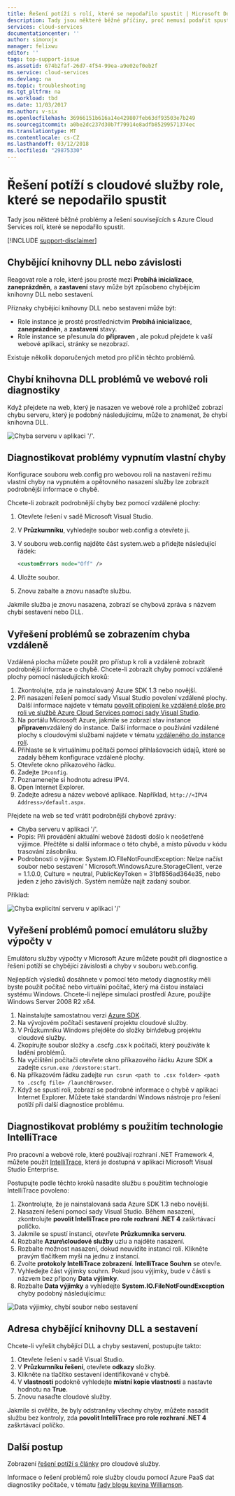 ```yaml
---
title: Řešení potíží s rolí, které se nepodařilo spustit | Microsoft Docs
description: Tady jsou některé běžné příčiny, proč nemusí podařit spustit roli cloudové služby. K dispozici jsou taky řešení těchto problémů.
services: cloud-services
documentationcenter: ''
author: simonxjx
manager: felixwu
editor: ''
tags: top-support-issue
ms.assetid: 674b2faf-26d7-4f54-99ea-a9e02ef0eb2f
ms.service: cloud-services
ms.devlang: na
ms.topic: troubleshooting
ms.tgt_pltfrm: na
ms.workload: tbd
ms.date: 11/03/2017
ms.author: v-six
ms.openlocfilehash: 36966151b616a14e429807feb63df93503e7b249
ms.sourcegitcommit: a0be2dc237d30b7f79914e8adfb85299571374ec
ms.translationtype: MT
ms.contentlocale: cs-CZ
ms.lasthandoff: 03/12/2018
ms.locfileid: "29875330"
---
```

# <a name="troubleshoot-cloud-service-roles-that-fail-to-start"></a>Řešení potíží s cloudové služby role, které se nepodařilo spustit
Tady jsou některé běžné problémy a řešení souvisejících s Azure Cloud Services rolí, které se nepodařilo spustit.

[!INCLUDE [support-disclaimer](../../includes/support-disclaimer.md)]

## <a name="missing-dlls-or-dependencies"></a>Chybějící knihovny DLL nebo závislosti
Reagovat role a role, které jsou prosté mezi **Probíhá inicializace**, **zaneprázdněn**, a **zastavení** stavy může být způsobeno chybějícím knihovny DLL nebo sestavení.

Příznaky chybějící knihovny DLL nebo sestavení může být:

* Role instance je prosté prostřednictvím **Probíhá inicializace**, **zaneprázdněn**, a **zastavení** stavy.
* Role instance se přesunula do **připraven** , ale pokud přejdete k vaší webové aplikaci, stránky se nezobrazí.

Existuje několik doporučených metod pro příčin těchto problémů.

## <a name="diagnose-missing-dll-issues-in-a-web-role"></a>Chybí knihovna DLL problémů ve webové roli diagnostiky
Když přejdete na web, který je nasazen ve webové role a prohlížeč zobrazí chybu serveru, který je podobný následujícímu, může to znamenat, že chybí knihovna DLL.

![Chyba serveru v aplikaci '/'.](./media/cloud-services-troubleshoot-roles-that-fail-start/ic503388.png)

## <a name="diagnose-issues-by-turning-off-custom-errors"></a>Diagnostikovat problémy vypnutím vlastní chyby
Konfigurace souboru web.config pro webovou roli na nastavení režimu vlastní chyby na vypnutém a opětovného nasazení služby lze zobrazit podrobnější informace o chybě.

Chcete-li zobrazit podrobnější chyby bez pomocí vzdálené plochy:

1. Otevřete řešení v sadě Microsoft Visual Studio.
2. V **Průzkumníku**, vyhledejte soubor web.config a otevřete ji.
3. V souboru web.config najděte část system.web a přidejte následující řádek:

    ```xml
    <customErrors mode="Off" />
    ```
4. Uložte soubor.
5. Znovu zabalte a znovu nasaďte službu.

Jakmile služba je znovu nasazena, zobrazí se chybová zpráva s názvem chybí sestavení nebo DLL.

## <a name="diagnose-issues-by-viewing-the-error-remotely"></a>Vyřešení problémů se zobrazením chyba vzdáleně
Vzdálená plocha můžete použít pro přístup k roli a vzdáleně zobrazit podrobnější informace o chybě. Chcete-li zobrazit chyby pomocí vzdálené plochy pomocí následujících kroků:

1. Zkontrolujte, zda je nainstalovaný Azure SDK 1.3 nebo novější.
2. Při nasazení řešení pomocí sady Visual Studio povolení vzdálené plochy. Další informace najdete v tématu [povolit připojení ke vzdálené ploše pro roli ve službě Azure Cloud Services pomocí sady Visual Studio](cloud-services-role-enable-remote-desktop-visual-studio.md).
3. Na portálu Microsoft Azure, jakmile se zobrazí stav instance **připraven**vzdálený do instance. Další informace o používání vzdálené plochy s cloudovými službami najdete v tématu [vzdáleného do instance rolí](cloud-services-role-enable-remote-desktop-new-portal.md#remote-into-role-instances).
5. Přihlaste se k virtuálnímu počítači pomocí přihlašovacích údajů, které se zadaly během konfigurace vzdálené plochy.
6. Otevřete okno příkazového řádku.
7. Zadejte `IPconfig`.
8. Poznamenejte si hodnotu adresu IPV4.
9. Open Internet Explorer.
10. Zadejte adresu a název webové aplikace. Například, `http://<IPV4 Address>/default.aspx`.

Přejdete na web se teď vrátit podrobnější chybové zprávy:

* Chyba serveru v aplikaci '/'.
* Popis: Při provádění aktuální webové žádosti došlo k neošetřené výjimce. Přečtěte si další informace o této chybě, a místo původu v kódu trasování zásobníku.
* Podrobnosti o výjimce: System.IO.FIleNotFoundException: Nelze načíst soubor nebo sestavení ' Microsoft.WindowsAzure.StorageClient, verze = 1.1.0.0, Culture = neutral, PublicKeyToken = 31bf856ad364e35, nebo jeden z jeho závislých. Systém nemůže najít zadaný soubor.

Příklad:

![Chyba explicitní serveru v aplikaci '/'](./media/cloud-services-troubleshoot-roles-that-fail-start/ic503389.png)

## <a name="diagnose-issues-by-using-the-compute-emulator"></a>Vyřešení problémů pomocí emulátoru služby výpočty v
Emulátoru služby výpočty v Microsoft Azure můžete použít při diagnostice a řešení potíží se chybějící závislosti a chyby v souboru web.config.

Nejlepších výsledků dosáhnete v pomocí této metody diagnostiky měli byste použít počítač nebo virtuální počítač, který má čistou instalaci systému Windows. Chcete-li nejlépe simulaci prostředí Azure, použijte Windows Server 2008 R2 x64.

1. Nainstalujte samostatnou verzi [Azure SDK](https://azure.microsoft.com/downloads/).
2. Na vývojovém počítači sestavení projektu cloudové služby.
3. V Průzkumníku Windows přejděte do složky bin\debug projektu cloudové služby.
4. Zkopírujte soubor složky a .cscfg .csx k počítači, který používáte k ladění problémů.
5. Na vyčištění počítači otevřete okno příkazového řádku Azure SDK a zadejte `csrun.exe /devstore:start`.
6. Na příkazovém řádku zadejte `run csrun <path to .csx folder> <path to .cscfg file> /launchBrowser`.
7. Když se spustí roli, zobrazí se podrobné informace o chybě v aplikaci Internet Explorer. Můžete také standardní Windows nástroje pro řešení potíží při další diagnostice problému.

## <a name="diagnose-issues-by-using-intellitrace"></a>Diagnostikovat problémy s použitím technologie IntelliTrace
Pro pracovní a webové role, které používají rozhraní .NET Framework 4, můžete použít [IntelliTrace](https://msdn.microsoft.com/library/dd264915.aspx), která je dostupná v aplikaci Microsoft Visual Studio Enterprise.

Postupujte podle těchto kroků nasadíte službu s použitím technologie IntelliTrace povoleno:

1. Zkontrolujte, že je nainstalovaná sada Azure SDK 1.3 nebo novější.
2. Nasazení řešení pomocí sady Visual Studio. Během nasazení, zkontrolujte **povolit IntelliTrace pro role rozhraní .NET 4** zaškrtávací políčko.
3. Jakmile se spustí instanci, otevřete **Průzkumníka serveru**.
4. Rozbalte **Azure\\cloudové služby** uzlu a najděte nasazení.
5. Rozbalte možnost nasazení, dokud neuvidíte instancí rolí. Klikněte pravým tlačítkem myši na jednu z instancí.
6. Zvolte **protokoly IntelliTrace zobrazení**. **IntelliTrace Souhrn** se otevře.
7. Vyhledejte část výjimky souhrn. Pokud jsou výjimky, bude v části s názvem bez přípony **Data výjimky**.
8. Rozbalte **Data výjimky** a vyhledejte **System.IO.FileNotFoundException** chyby podobný následujícímu:

![Data výjimky, chybí soubor nebo sestavení](./media/cloud-services-troubleshoot-roles-that-fail-start/ic503390.png)

## <a name="address-missing-dlls-and-assemblies"></a>Adresa chybějící knihovny DLL a sestavení
Chcete-li vyřešit chybějící DLL a chyby sestavení, postupujte takto:

1. Otevřete řešení v sadě Visual Studio.
2. V **Průzkumníku řešení**, otevřete **odkazy** složky.
3. Klikněte na tlačítko sestavení identifikované v chybě.
4. V **vlastnosti** podokně vyhledejte **místní kopie vlastnosti** a nastavte hodnotu na **True**.
5. Znovu nasaďte cloudové služby.

Jakmile si ověříte, že byly odstraněny všechny chyby, můžete nasadit službu bez kontroly, zda **povolit IntelliTrace pro role rozhraní .NET 4** zaškrtávací políčko.

## <a name="next-steps"></a>Další postup
Zobrazení [řešení potíží s články](https://azure.microsoft.com/documentation/articles/?tag=top-support-issue&product=cloud-services) pro cloudové služby.

Informace o řešení problémů role služby cloudu pomocí Azure PaaS dat diagnostiky počítače, v tématu [řady blogu kevina Williamson](http://blogs.msdn.com/b/kwill/archive/2013/08/09/windows-azure-paas-compute-diagnostics-data.aspx).

